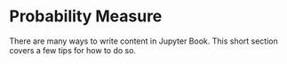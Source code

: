 Probability Measure
=======================

There are many ways to write content in Jupyter Book. This short section
covers a few tips for how to do so.
